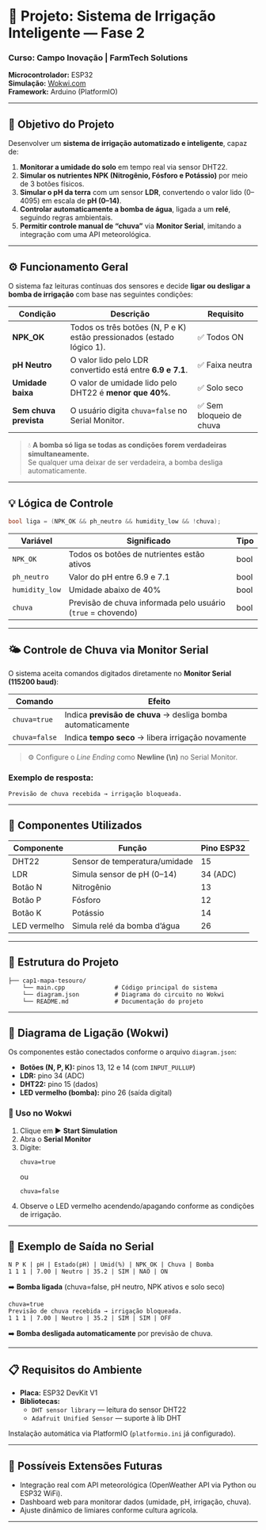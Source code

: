 # 🌱 Projeto: Sistema de Irrigação Inteligente — Fase 2
### Curso: Campo Inovação | FarmTech Solutions
**Microcontrolador:** ESP32  
**Simulação:** [Wokwi.com](https://wokwi.com)  
**Framework:** Arduino (PlatformIO)  

---

## 🎯 Objetivo do Projeto

Desenvolver um **sistema de irrigação automatizado e inteligente**, capaz de:

1. **Monitorar a umidade do solo** em tempo real via sensor DHT22.  
2. **Simular os nutrientes NPK (Nitrogênio, Fósforo e Potássio)** por meio de 3 botões físicos.  
3. **Simular o pH da terra** com um sensor **LDR**, convertendo o valor lido (0–4095) em escala de **pH (0–14)**.  
4. **Controlar automaticamente a bomba de água**, ligada a um **relé**, seguindo regras ambientais.  
5. **Permitir controle manual de “chuva”** via **Monitor Serial**, imitando a integração com uma API meteorológica.  

---

## ⚙️ Funcionamento Geral

O sistema faz leituras contínuas dos sensores e decide **ligar ou desligar a bomba de irrigação** com base nas seguintes condições:

| Condição | Descrição | Requisito |
|-----------|------------|-----------|
| **NPK_OK** | Todos os três botões (N, P e K) estão pressionados (estado lógico 1). | ✅ Todos ON |
| **pH Neutro** | O valor lido pelo LDR convertido está entre **6.9 e 7.1**. | ✅ Faixa neutra |
| **Umidade baixa** | O valor de umidade lido pelo DHT22 é **menor que 40%**. | ✅ Solo seco |
| **Sem chuva prevista** | O usuário digita `chuva=false` no Serial Monitor. | ✅ Sem bloqueio de chuva |

> 💧 **A bomba só liga se todas as condições forem verdadeiras simultaneamente.**  
> Se qualquer uma deixar de ser verdadeira, a bomba desliga automaticamente.

---

## 💡 Lógica de Controle

```cpp
bool liga = (NPK_OK && ph_neutro && humidity_low && !chuva);
```

| Variável | Significado | Tipo |
|-----------|-------------|------|
| `NPK_OK` | Todos os botões de nutrientes estão ativos | bool |
| `ph_neutro` | Valor do pH entre 6.9 e 7.1 | bool |
| `humidity_low` | Umidade abaixo de 40% | bool |
| `chuva` | Previsão de chuva informada pelo usuário (`true` = chovendo) | bool |

---

## 🌤️ Controle de Chuva via Monitor Serial

O sistema aceita comandos digitados diretamente no **Monitor Serial (115200 baud)**:

| Comando | Efeito |
|----------|---------|
| `chuva=true` | Indica **previsão de chuva** → desliga bomba automaticamente |
| `chuva=false` | Indica **tempo seco** → libera irrigação novamente |

> ⚙️ Configure o *Line Ending* como **Newline (\n)** no Serial Monitor.

### Exemplo de resposta:
```
Previsão de chuva recebida → irrigação bloqueada.
```

---

## 🧩 Componentes Utilizados


| Componente | Função | Pino ESP32 |
|-------------|--------|-------------|
| DHT22 | Sensor de temperatura/umidade | 15 |
| LDR | Simula sensor de pH (0–14) | 34 (ADC) |
| Botão N | Nitrogênio | 13 |
| Botão P | Fósforo | 12 |
| Botão K | Potássio | 14 |
| LED vermelho | Simula relé da bomba d’água | 26 |

---

## 🧱 Estrutura do Projeto

```
├── cap1-mapa-tesouro/
    └── main.cpp              # Código principal do sistema
    └── diagram.json          # Diagrama do circuito no Wokwi
    └── README.md             # Documentação do projeto

```

---

## 🔌 Diagrama de Ligação (Wokwi)

Os componentes estão conectados conforme o arquivo `diagram.json`:

- **Botões (N, P, K):** pinos 13, 12 e 14 (com `INPUT_PULLUP`)
- **LDR:** pino 34 (ADC)
- **DHT22:** pino 15 (dados)
- **LED vermelho (bomba):** pino 26 (saída digital)

### 📘 Uso no Wokwi
1. Clique em ▶️ **Start Simulation**
2. Abra o **Serial Monitor**
3. Digite:
   ```
   chuva=true
   ```
   ou  
   ```
   chuva=false
   ```
4. Observe o LED vermelho acendendo/apagando conforme as condições de irrigação.

---

## 🔬 Exemplo de Saída no Serial

```
N P K | pH | Estado(pH) | Umid(%) | NPK_OK | Chuva | Bomba
1 1 1 | 7.00 | Neutro | 35.2 | SIM | NAO | ON
```
➡️ **Bomba ligada** (chuva=false, pH neutro, NPK ativos e solo seco)

```
chuva=true
Previsão de chuva recebida → irrigação bloqueada.
1 1 1 | 7.00 | Neutro | 35.2 | SIM | SIM | OFF
```
➡️ **Bomba desligada automaticamente** por previsão de chuva.

---

## 📋 Requisitos do Ambiente

- **Placa:** ESP32 DevKit V1  
- **Bibliotecas:**
  - `DHT sensor library` — leitura do sensor DHT22  
  - `Adafruit Unified Sensor` — suporte à lib DHT  

Instalação automática via PlatformIO (`platformio.ini` já configurado).

---

## 🧠 Possíveis Extensões Futuras

- Integração real com API meteorológica (OpenWeather API via Python ou ESP32 WiFi).  
- Dashboard web para monitorar dados (umidade, pH, irrigação, chuva).  
- Ajuste dinâmico de limiares conforme cultura agrícola.  

---

